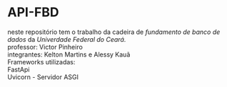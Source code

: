 # API-FBD
neste repositório tem o trabalho da cadeira de *fundamento de banco de dados* da *Univerdade Federal do Ceará.*
<br> professor: Victor Pinheiro
<br>integrantes: Kelton Martins e Alessy Kauã
<br>Frameworks utilizadas:
<br>FastApi
<br>Uvicorn - Servidor ASGI